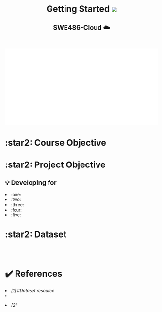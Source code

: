 
<h1 align="center">  Getting Started <img src="https://raw.githubusercontent.com/iampavangandhi/iampavangandhi/master/gifs/Hi.gif" width="50px">  </h1> 

<h2 align="center"> SWE486-Cloud ☁️ </h2>

<br>
<p align="center">
<img src="./board.svg" alt="" /> 
</p>


<h1> :star2: Course Objective </h1>



<h1> :star2: Project Objective </h1>
<h2> 💡 Developing for </h2>

<li> :one:  </li>
<li> :two:  </li>
<li> :three:  </li>
<li>:four:  </li>
<li> :five:  </li>

<h1> :star2: Dataset </h1>

  <br><br>
<h1> ✔️ References </h1> 
 
 <p>  <li> <i> [1] #Dataset resource </i>  <li> </p>
  
<p>  <li> <i> [2]  </i>
</li></p>


